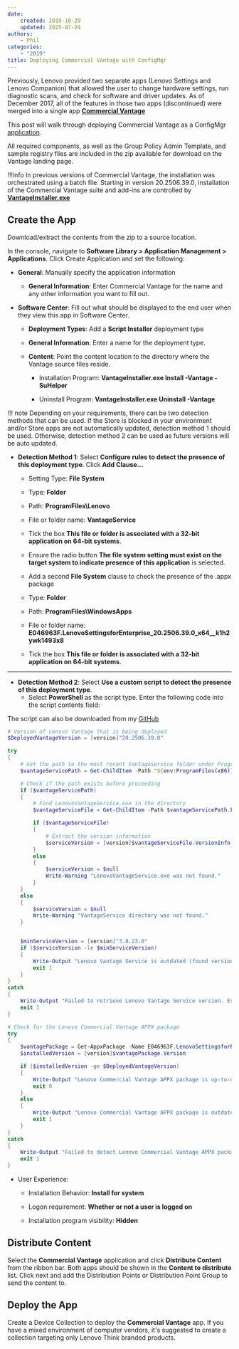 ```yaml
---
date:
    created: 2019-10-29
    updated: 2025-07-24
authors:
    - Phil
categories:
    - "2019"
title: Deploying Commercial Vantage with ConfigMgr
---
```


Previously, Lenovo provided two separate apps (Lenovo Settings and Lenovo Companion) that allowed the user to change hardware settings, run diagnostic scans, and check for software and driver updates.  As of December 2017, all of the features in those two apps (discontinued) were merged into a single app [**Commercial Vantage**](https://support.lenovo.com/solutions/hf003321)

This post will walk through deploying Commercial Vantage as a ConfigMgr [application](https://docs.microsoft.com/mem/configmgr/apps/deploy-use/create-applications).
<!-- more -->
All required components, as well as the Group Policy Admin Template, and sample registry files are included in the zip available for download on the Vantage landing page.

!!!info
    In previous versions of Commercial Vantage, the installation was orchestrated using a batch file. Starting in version 20.2506.39.0, installation of the Commercial Vantage suite and add-ins are controlled by [**VantageInstaller.exe**](https://docs.lenovocdrt.com/guides/cv/commercial_vantage/#using-vantageinstallerexe)

## Create the App

Download/extract the contents from the zip to a source location.

In the console, navigate to **Software Library > Application Management > Applications**. Click Create Application and set the following:

* **General**: Manually specify the application information

    - **General Information**: Enter Commercial Vantage for the name and any other information you want to fill out.

* **Software Center**: Fill out what should be displayed to the end user when they view this app in Software Center.

    - **Deployment Types**: Add a **Script Installer** deployment type

    - **General Information**: Enter a name for the deployment type.

    - **Content**: Point the content location to the directory where the Vantage source files reside.

        - Installation Program: **VantageInstaller.exe Install -Vantage -SuHelper**

        - Uninstall Program: **VantageInstaller.exe Uninstall -Vantage**

!!! note
    Depending on your requirements, there can be two detection methods that can be used. If the Store is blocked in your environment and/or Store apps are not automatically updated, detection method 1 should be used. Otherwise, detection method 2 can be used as future versions will be auto updated.

* **Detection Method 1**: Select **Configure rules to detect the presence of this deployment type**. Click **Add Clause...**

    - Setting Type: **File System**

    - Type: **Folder**

    - Path: **ProgramFiles\Lenovo**

    - File or folder name: **VantageService**

    - Tick the box **This file or folder is associated with a 32-bit application on 64-bit systems**.

    - Ensure the radio button **The file system setting must exist on the target system to indicate presence of this application** is selected.

    - Add a second **File System** clause to check the presence of the .appx package

    - Type: **Folder**

    - Path: **ProgramFiles\WindowsApps**

    - File or folder name: **E046963F.LenovoSettingsforEnterprise_20.2506.39.0_x64__k1h2ywk1493x8**

    - Tick the box **This file or folder is associated with a 32-bit application on 64-bit systems**.

---

- **Detection Method 2**: Select **Use a custom script to detect the presence of this deployment type**.
    - Select **PowerShell** as the script type. Enter the following code into the script contents field:

The script can also be downloaded from my [GitHub](https://github.com/philjorgensen/ConfigMgr/blob/main/Applications/Detect-CommercialVantage.ps1)

```powershell title="Detect-CommercialVantage.ps1"
# Version of Lenovo Vantage that is being deployed
$DeployedVantageVersion = [version]"20.2506.39.0"

try
{
    # Get the path to the most recent VantageService folder under ProgramFiles(x86)
    $vantageServicePath = Get-ChildItem -Path "${env:ProgramFiles(x86)}\Lenovo\VantageService" -Directory | Select-Object -Last 1

    # Check if the path exists before proceeding
    if ($vantageServicePath)
    {
        # Find LenovoVantageService.exe in the directory
        $vantageServiceFile = Get-ChildItem -Path $vantageServicePath.FullName -Filter "LenovoVantageService.exe" -File -Recurse -ErrorAction Stop | Select-Object -Last 1

        if ($vantageServiceFile)
        {
            # Extract the version information
            $serviceVersion = [version]$vantageServiceFile.VersionInfo.FileVersion
        }
        else
        {
            $serviceVersion = $null
            Write-Warning "LenovoVantageService.exe was not found."
        }
    }
    else
    {
        $serviceVersion = $null
        Write-Warning "VantageService directory was not found."
    }


    $minServiceVersion = [version]"3.8.23.0"
    if ($serviceVersion -le $minServiceVersion)
    {
        Write-Output "Lenovo Vantage Service is outdated (found version $serviceVersion, required minimum $minServiceVersion)."
        exit 1
    }
}
catch
{
    Write-Output "Failed to retrieve Lenovo Vantage Service version. Error: $($_.Exception.Message)"
    exit 1
}

# Check for the Lenovo Commercial Vantage APPX package
try
{
    $vantagePackage = Get-AppxPackage -Name E046963F.LenovoSettingsforEnterprise -AllUsers -ErrorAction Stop
    $installedVersion = [version]$vantagePackage.Version

    if ($installedVersion -ge $DeployedVantageVersion)
    {
        Write-Output "Lenovo Commercial Vantage APPX package is up-to-date (installed version: $installedVersion, required version: $DeployedVantageVersion)."
        exit 0
    }
    else
    {
        Write-Output "Lenovo Commercial Vantage APPX package is outdated (installed version: $installedVersion, required version: $DeployedVantageVersion)."
        exit 1
    }
}
catch
{
    Write-Output "Failed to detect Lenovo Commercial Vantage APPX package. Error: $($_.Exception.Message)"
    exit 1
}
```

- User Experience:
    - Installation Behavior: **Install for system**

    - Logon requirement: **Whether or not a user is logged on**

    - Installation program visibility: **Hidden**

## Distribute Content

Select the **Commercial Vantage** application and click **Distribute Content** from the ribbon bar. Both apps should be shown in the **Content to distribute** list. Click next and add the Distribution Points or Distribution Point Group to send the content to.

## Deploy the App

Create a Device Collection to deploy the **Commercial Vantage** app. If you have a mixed environment of computer vendors, it's suggested to create a collection targeting only Lenovo Think branded products.
